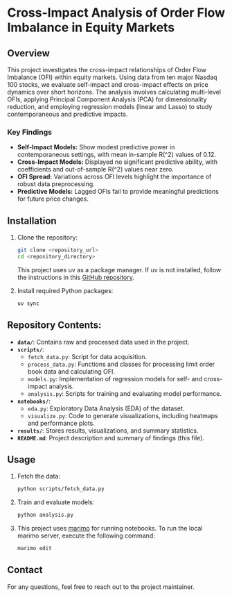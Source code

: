 # Cross-Impact Analysis of Order Flow Imbalance in Equity Markets

## Overview

This project investigates the cross-impact relationships of Order Flow Imbalance (OFI) within equity markets. Using data from ten major Nasdaq 100 stocks, we evaluate self-impact and cross-impact effects on price dynamics over short horizons. The analysis involves calculating multi-level OFIs, applying Principal Component Analysis (PCA) for dimensionality reduction, and employing regression models (linear and Lasso) to study contemporaneous and predictive impacts.

### Key Findings

- **Self-Impact Models:** Show modest predictive power in contemporaneous settings, with mean in-sample R\(^2\) values of 0.12.
- **Cross-Impact Models:** Displayed no significant predictive ability, with coefficients and out-of-sample R\(^2\) values near zero.
- **OFI Spread:** Variations across OFI levels highlight the importance of robust data preprocessing.
- **Predictive Models:** Lagged OFIs fail to provide meaningful predictions for future price changes.

## Installation

1. Clone the repository:

   ```bash
   git clone <repository_url>
   cd <repository_directory>
   ```

   This project uses uv as a package manager. If uv is not installed, follow the instructions in this [GitHub repository](https://github.com/astral-sh/uv).

2. Install required Python packages:
   ```bash
   uv sync
   ```

## Repository Contents:

- **`data/`**: Contains raw and processed data used in the project.
- **`scripts/`**:
  - `fetch_data.py`: Script for data acquisition.
  - `process_data.py`: Functions and classes for processing limit order book data and calculating OFI.
  - `models.py`: Implementation of regression models for self- and cross-impact analysis.
  - `analysis.py`: Scripts for training and evaluating model performance.
- **`notebooks/`**:
  - `eda.py`: Exploratory Data Analysis (EDA) of the dataset.
  - `visualize.py`: Code to generate visualizations, including heatmaps and performance plots.
- **`results/`**: Stores results, visualizations, and summary statistics.
- **`README.md`**: Project description and summary of findings (this file).

## Usage

1. Fetch the data:
   ```bash
   python scripts/fetch_data.py
   ```
2. Train and evaluate models:
   ```bash
   python analysis.py
   ```
3. This project uses [marimo](https://marimo.io/) for running notebooks. To run the local marimo server, execute the following command:
   ```bash
   marimo edit
   ```

## Contact

For any questions, feel free to reach out to the project maintainer.
